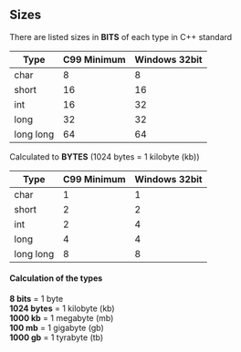 ## Sizes
There are listed sizes in **BITS** of each type in C++ standard


| Type          | C99 Minimum   | Windows 32bit
| --------------|---------------|---------------
| char          | 8             | 8
| short         | 16            | 16
| int           | 16            | 32
| long          | 32            | 32
| long long     | 64            | 64

Calculated to **BYTES** (1024 bytes = 1 kilobyte (kb))

| Type          | C99 Minimum   | Windows 32bit
| --------------|---------------|---------------
| char          | 1             | 1
| short         | 2             | 2
| int           | 2             | 4
| long          | 4             | 4
| long long     | 8             | 8

#### Calculation of the types

**8 bits** = 1 byte<br>
**1024 bytes** = 1 kilobyte (kb)<br>
**1000 kb** = 1 megabyte (mb)<br>
**100 mb** = 1 gigabyte (gb)<br>
**1000 gb** = 1 tyrabyte (tb)